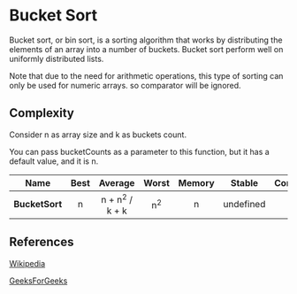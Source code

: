# Bucket Sort
Bucket sort, or bin sort, is a sorting algorithm that works by distributing the elements of an array into a number of
buckets. Bucket sort perform well on uniformly distributed lists.

Note that due to the need for arithmetic operations, this type of sorting can only be used for numeric arrays. so comparator will be ignored.

## Complexity

Consider n as array size and k as buckets count.

You can pass bucketCounts as a parameter to this function, but it has a default value, and it is n.

| Name                  | Best            | Average                   | Worst               | Memory    | Stable    | Comments  |
| --------------------- | :-------------: | :-----------------------: | :-----------------: | :-------: | :-------: | :-------- |
| **BucketSort**        | n               | n + n<sup>2</sup> / k + k | n<sup>2</sup>       | n         | undefined |           |

## References

[Wikipedia](https://en.wikipedia.org/wiki/Bucket_sort)

[GeeksForGeeks](https://www.geeksforgeeks.org/bucket-sort-2/)

